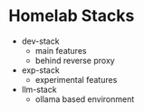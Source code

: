 # Homelab Stacks

- dev-stack
  - main features
  - behind reverse proxy
- exp-stack
  - experimental features
- llm-stack
  - ollama based environment
